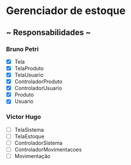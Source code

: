 # Gerenciador de estoque

## ~ Responsabilidades ~

### Bruno Petri
- [x] Tela
- [x] TelaProduto
- [x] TelaUsuario
- [x] ControladorProduto
- [x] ControladorUsuario
- [x] Produto
- [x] Usuario

### Victor Hugo
- [ ] TelaSistema
- [ ] TelaEstoque
- [ ] ControladorSistema
- [ ] ControladorMovimentacoes
- [ ] Movimentação
